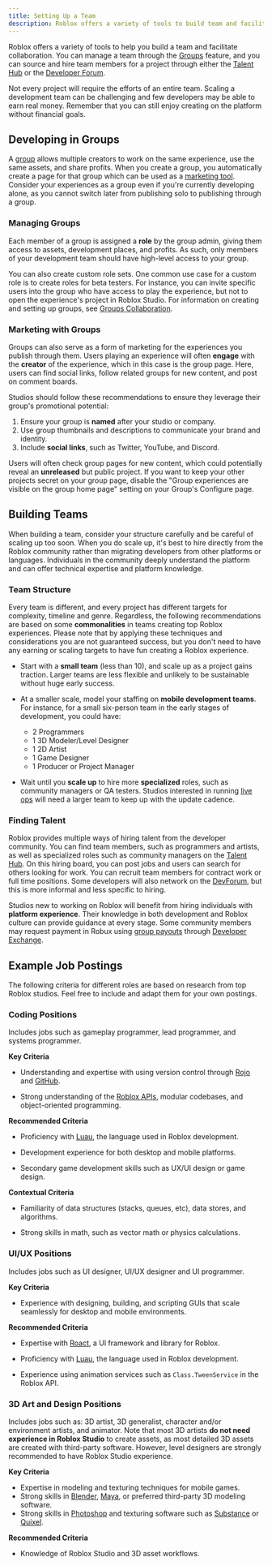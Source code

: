 ```yaml
---
title: Setting Up a Team
description: Roblox offers a variety of tools to build team and facilitate collaboration.
---
```


Roblox offers a variety of tools to help you build a team and facilitate collaboration. You can manage a team through the [Groups](#developing-in-groups) feature, and you can source and hire team members for a project through either the [Talent Hub](https://talent.roblox.com/) or the [Developer Forum](https://devforum.roblox.com).

<Alert severity='warning'>

Not every project will require the efforts of an entire team. Scaling a development team can be challenging and few developers may be able to earn real money. Remember that you can still enjoy creating on the platform without financial goals.

</Alert>

## Developing in Groups

A [group](../projects/groups.md) allows multiple creators to work on the same experience, use the same assets, and share profits. When you create a group, you automatically create a page for that group which can be used as a [marketing tool](#marketing-with-groups). Consider your experiences as a group even if you're currently developing alone, as you cannot switch later from publishing solo to publishing through a group.

### Managing Groups

Each member of a group is assigned a **role** by the group admin, giving them access to assets, development places, and profits. As such, only members of your development team should have high-level access to your group.

You can also create custom role sets. One common use case for a custom role is to create roles for beta testers. For instance, you can invite specific users into the group who have access to play the experience, but not to open the experience's project in Roblox Studio. For information on creating and setting up groups, see [Groups Collaboration](../projects/groups.md).

### Marketing with Groups

Groups can also serve as a form of marketing for the experiences you publish through them. Users playing an experience will often **engage** with the **creator** of the experience, which in this case is the group page. Here, users can find social links, follow related groups for new content, and post on comment boards.

Studios should follow these recommendations to ensure they leverage their group's promotional potential:

1. Ensure your group is **named** after your studio or company.
2. Use group thumbnails and descriptions to communicate your brand and identity.
3. Include **social links**, such as Twitter, YouTube, and Discord.

<Alert severity='warning'>

Users will often check group pages for new content, which could potentially reveal an **unreleased** but public project. If you want to keep your other projects secret on your group page, disable the "Group experiences are visible on the group home page" setting on your Group's Configure page.

</Alert>

## Building Teams

When building a team, consider your structure carefully and be careful of scaling up too soon. When you do scale up, it's best to hire directly from the Roblox community rather than migrating developers from other platforms or languages. Individuals in the community deeply understand the platform and can offer technical expertise and platform knowledge.

### Team Structure

Every team is different, and every project has different targets for complexity, timeline and genre. Regardless, the following recommendations are based on some **commonalities** in teams creating top Roblox experiences. Please note that by applying these techniques and considerations you are not guaranteed success, but you don't need to have any earning or scaling targets to have fun creating a Roblox experience.

- Start with a **small team** (less than 10), and scale up as a project gains traction. Larger teams are less flexible and unlikely to be sustainable without huge early success.

- At a smaller scale, model your staffing on **mobile development teams**. For instance, for a small six-person team in the early stages of development, you could have:

  - 2 Programmers
  - 1 3D Modeler/Level Designer
  - 1 2D Artist
  - 1 Game Designer
  - 1 Producer or Project Manager

- Wait until you **scale up** to hire more **specialized** roles, such as community managers or QA testers. Studios interested in running [live ops](../production/earning-on-roblox.md#live-ops) will need a larger team to keep up with the update cadence.

### Finding Talent

Roblox provides multiple ways of hiring talent from the developer community. You can find team members, such as programmers and artists, as well as specialized roles such as community managers on the [Talent Hub](https://talent.roblox.com/). On this hiring board, you can post jobs and users can search for others looking for work. You can recruit team members for contract work or full time positions. Some developers will also network on the [DevForum](https://devforum.roblox.com/), but this is more informal and less specific to hiring.

Studios new to working on Roblox will benefit from hiring individuals with **platform experience**. Their knowledge in both development and Roblox culture can provide guidance at every stage. Some community members may request payment in Robux using [group payouts](../projects/groups.md#managing-payouts) through [Developer Exchange](https://create.roblox.com/devex).

## Example Job Postings

The following criteria for different roles are based on research from top Roblox studios. Feel free to include and adapt them for your own postings.

### Coding Positions

Includes jobs such as gameplay programmer, lead programmer, and systems programmer.

**Key Criteria**

- Understanding and expertise with using version control through [Rojo](https://rojo.space/) and [GitHub](https://github.com/).

- Strong understanding of the [Roblox APIs](/reference/engine), modular codebases, and object-oriented programming.

**Recommended Criteria**

- Proficiency with [Luau](https://luau-lang.org/), the language used in Roblox development.

- Development experience for both desktop and mobile platforms.

- Secondary game development skills such as UX/UI design or game design.

**Contextual Criteria**

- Familiarity of data structures (stacks, queues, etc), data stores, and algorithms.

- Strong skills in math, such as vector math or physics calculations.

### UI/UX Positions

Includes jobs such as UI designer, UI/UX designer and UI programmer.

**Key Criteria**

- Experience with designing, building, and scripting GUIs that scale seamlessly for desktop and mobile environments.

**Recommended Criteria**

- Expertise with [Roact](https://roblox.github.io/roact/), a UI framework and library for Roblox.

- Proficiency with [Luau](https://luau-lang.org/), the language used in Roblox development.

- Experience using animation services such as `Class.TweenService` in the Roblox API.

### 3D Art and Design Positions

Includes jobs such as: 3D artist, 3D generalist, character and/or environment artists, and animator. Note that most 3D artists **do not need experience in Roblox Studio** to create assets, as most detailed 3D assets are created with third-party software. However, level designers are strongly recommended to have Roblox Studio experience.

**Key Criteria**

- Expertise in modeling and texturing techniques for mobile games.
- Strong skills in [Blender](https://www.blender.org/), [Maya](https://www.autodesk.com/products/maya/overview), or preferred third-party 3D modeling software.
- Strong skills in [Photoshop](https://helpx.adobe.com/uk/photoshop/using/whats-new.html) and texturing software such as [Substance](https://www.substance3d.com/) or [Quixel](https://quixel.com/).

**Recommended Criteria**

- Knowledge of Roblox Studio and 3D asset workflows.

